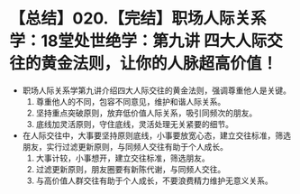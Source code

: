 # 【总结】020.【完结】职场人际关系学：18堂处世绝学：第九讲  四大人际交往的黄金法则，让你的人脉超高价值！

-   职场人际关系学第九讲介绍四大人际交往的黄金法则，强调尊重他人是关键。
    1.  尊重他人的不同，包容不同意见，维护和谐人际关系。
    2.  坚持重点突破原则，放弃低价值人际关系，吸引同频次的朋友。
    3.  底线加灵活原则，守住底线，灵活处理无关紧要的细节。
-   在人际交往中，大事要坚持原则底线，小事要放宽心态，建立交往标准，筛选朋友，实行过滤更新原则，与同频人交往有助于个人成长。 
    1.  大事计较，小事想开，建立交往标准，筛选朋友。
    2.  过滤更新原则，朋友圈要有新陈代谢，与同频人交往。
    3.  与高价值人群交往有助于个人成长，不要浪费精力维护无意义关系。